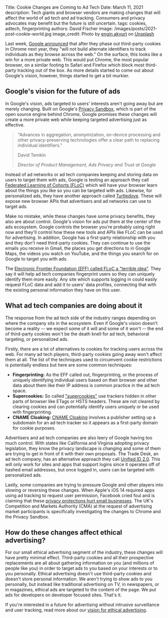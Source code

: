 Title: Cookie Changes are Coming to Ad Tech
Date: March 11, 2021
description: Tech giants and browser vendors are making changes that will affect the world of ad tech and ad tracking. Consumers and privacy advocates may benefit but the future is still uncertain.
tags: cookies, adtech, fingerprinting
authors: David Fischer
image: /images/posts/2021-post-cookie-world.jpg
image_credit: <span>Photo by <a href="https://unsplash.com/@enginakyurt?utm_source=unsplash&amp;utm_medium=referral&amp;utm_content=creditCopyText">engin akyurt</a> on <a href="https://unsplash.com/photos/WxUNinQmGy4?utm_source=unsplash&amp;utm_medium=referral&amp;utm_content=creditCopyText">Unsplash</a></span>


Last week, [Google announced](https://www.blog.google/products/ads-commerce/a-more-privacy-first-web/)
that after they phase out third-party cookies in Chrome next year,
they "will not build alternate identifiers to track individuals as they browse across the web."
On the surface, this looks like a win for a more private web.
This would put Chrome, the most popular browser, on a similar footing to Safari and Firefox
which block most third-party tracking out of the box.
As more details started to come out about Google's vision, however,
things started to get a bit murkier.


## Google's vision for the future of ads

In Google's vision, ads targeted to users' interests aren't going away but are merely changing.
Built on Google's [Privacy Sandbox](https://www.chromium.org/Home/chromium-privacy/privacy-sandbox),
which is part of the open source engine behind Chrome,
Google promises these changes will create a more private web
while keeping targeted advertising just as effective.

> "Advances in aggregation, anonymization, on-device processing and other privacy-preserving technologies offer a clear path to replacing individual identifiers."
>
> David Temkin
>
> *Director of Product Management, Ads Privacy and Trust at Google*

Instead of ad networks or ad tech companies keeping and storing data on users to target them with ads,
Google is testing an approach they call [Federated Learning of Cohorts (FLoC)](https://github.com/WICG/floc)
which will have your browser learn about the things you like so you can be targeted with ads.
Likewise, for personalized ads, they have another approach called [Turtledove](https://github.com/WICG/turtledove).
These will expose new browser APIs that advertisers and ad networks can use to target ads.

Make no mistake,
while these changes have some privacy benefits, they also are about control.
Google's vision for ads put them at the center of the ads ecosystem.
Google controls the browser you're probably using right now
and they'll control how these new tools and APIs like FLoC can be used for advertising.
In addition, Google has a first-party relationship with you and they don't need third-party cookies.
They can continue to use the emails you receive in Gmail,
the places you get directions to in Google Maps, the videos you watch on YouTube,
and the things you search for on Google to target you with ads.

The [Electronic Frontier Foundation (EFF) called FLoC a "terrible idea"](https://www.eff.org/deeplinks/2021/03/googles-floc-terrible-idea).
They say it will help ad tech companies fingerprint users
so they can uniquely identify them more easily.
Any site which supports logging in could easily request FLoC data and add it to users' data profiles,
connecting that with the existing personal information they have on this user.


## What ad tech companies are doing about it

The response from the ad tech side of the industry ranges
depending on where the company sits in the ecosystem.
Even if Google's vision doesn't become a reality
-- we expect some of it will and some of it won't --
the end of third-party cookies won't be the death knell for ad tech,
behavioral targeting, or personalized ads.

Firstly, there are a lot of alternatives to cookies for tracking users across the web.
For many ad tech players, third-party cookies going away won't affect them at all.
The list of the techniques used to circumvent cookie restrictions
is potentially endless but here are some common techniques:

* **Fingerprinting:** As the EFF called out, fingerprinting,
  or the process of uniquely identifying individual users based on their browser
  and other data about them like their IP address is common practice in the ad tech space.
* **Supercookies:** So called ["supercookies"](https://blog.mozilla.org/security/2021/01/26/supercookie-protections/)
  use trackers hidden in other parts of browser like ETags or HSTS headers.
  These are not cleared by clearing cookies and can potentially identify users uniquely or be used with fingerprinting.
* **CNAME Cloaking:** [CNAME Cloaking](https://webkit.org/blog/11338/cname-cloaking-and-bounce-tracking-defense/)
  involves a publisher setting up a subdomain for an ad tech tracker so it appears as a first-party domain for cookie purposes.

Advertisers and ad tech companies are also leery of Google having too much control.
With states like California and Virginia adopting privacy legislation,
they know the privacy landscape is changing and some of them are trying to get in front of it with their own proposals.
The Trade Desk, an ad tech company,
has an alternative approach they call [Unified ID 2.0](https://www.thetradedesk.com/us/about-us/industry-initiatives/unified-id-solution-2-0).
This will only work for sites and apps that support logins
since it operates off of hashed email addresses, but once logged in,
users can be targeted with personalized ads.

Lastly, some companies are trying to pressure Google and other players into slowing or reversing these changes.
When Apple's iOS 14 required apps using ad tracking to request user permission,
Facebook cried foul and is claiming that these [privacy protections hurt small businesses](https://www.washingtonpost.com/technology/2020/12/16/facebook-apple-idfa-ios14-small-business/).
The UK's Competition and Markets Authority (CMA) at the request of advertising market participants
is specifically investigating the changes to Chrome and the Privacy Sandbox.


[comment]: # (Other changes coming to ad tech)
[comment]: # (https://github.com/privacycg/private-click-measurement)



## How do these changes affect ethical advertising?

For our small ethical advertising segment of the industry,
these changes will have pretty minimal effect.
Third-party cookies and all their prospective replacements
are all about gathering information on you (and millions of people like you)
in order to target ads to you based on your interests or to you personally.
Ethical advertising doesn't use third-party cookies
and doesn't store personal information.
We aren't trying to show ads to you personally, but instead
like traditional advertising on TV, in newspapers, or in magazines,
ethical ads are targeted to the content of the page.
We put ads for developers on developer focused sites. That's it.

If you're interested in a future for advertising without intrusive surveillance and user tracking,
read more about our [vision for ethical advertising]({filename}/pages/vision.md).
